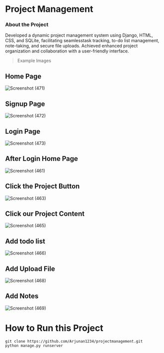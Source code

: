 # Project Management 
### About the Project 
Developed a dynamic project management system using Django, HTML, CSS, and SQLite, facilitating seamlesstask tracking, 
to-do list management, note-taking, and secure file uploads. Achieved enhanced project organization and collaboration with a 
user-friendly interface.
> Example Images
## Home Page 
![Screenshot (471)](https://github.com/Arjunan1234/projectmanagement/assets/63443618/5ef52aa9-6665-4008-8669-691dde4e67f4)
## Signup Page
![Screenshot (472)](https://github.com/Arjunan1234/projectmanagement/assets/63443618/1cb24502-63e3-411e-9952-23b187495c52)
## Login Page
![Screenshot (473)](https://github.com/Arjunan1234/projectmanagement/assets/63443618/06876bd2-0bea-474f-98fc-e2e34fb21801)
## After Login Home Page
![Screenshot (461)](https://github.com/Arjunan1234/projectmanagement/assets/63443618/b1253030-1264-42f8-b521-cd52788789fb)
## Click the Project Button
![Screenshot (463)](https://github.com/Arjunan1234/projectmanagement/assets/63443618/34542f9c-3b01-4430-8285-222f32c1dcb3)
## Click our Project Content
![Screenshot (465)](https://github.com/Arjunan1234/projectmanagement/assets/63443618/be5d2e3c-25c6-45eb-939d-23827b4cf4c8)
## Add todo list 
![Screenshot (466)](https://github.com/Arjunan1234/projectmanagement/assets/63443618/f0e40e99-1dd4-4921-b89c-81f2e3881423)
## Add Upload File
![Screenshot (468)](https://github.com/Arjunan1234/projectmanagement/assets/63443618/3d289343-b68f-4a30-bb3e-23f817176dc5)
## Add Notes
![Screenshot (469)](https://github.com/Arjunan1234/projectmanagement/assets/63443618/cbcbe1fc-4346-411a-8f9f-b074b01cd2d5)

# How to Run this Project
```
git clone https://github.com/Arjunan1234/projectmanagement.git
python manage.py runserver
```

